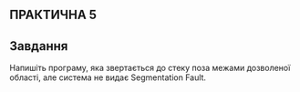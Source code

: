## ПРАКТИЧНА 5 

## Завдання
 Напишіть програму, яка звертається до стеку поза межами дозволеної області, але система не видає Segmentation Fault.





